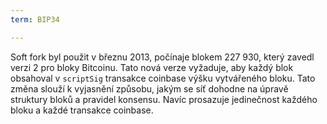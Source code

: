 ```yaml
---
term: BIP34

---
```

Soft fork byl použit v březnu 2013, počínaje blokem 227 930, který zavedl verzi 2 pro bloky Bitcoinu. Tato nová verze vyžaduje, aby každý blok obsahoval v `scriptSig` transakce coinbase výšku vytvářeného bloku. Tato změna slouží k vyjasnění způsobu, jakým se síť dohodne na úpravě struktury bloků a pravidel konsensu. Navíc prosazuje jedinečnost každého bloku a každé transakce coinbase.